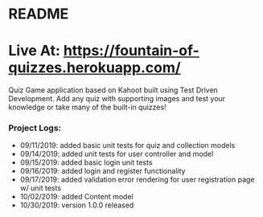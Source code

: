 # README

# Live At: https://fountain-of-quizzes.herokuapp.com/
Quiz Game application based on Kahoot built using Test Driven Development. Add any quiz with supporting images and test your knowledge or take many of the built-in quizzes! 


### Project Logs:
* 09/11/2019: added basic unit tests for quiz and collection models
* 09/14/2019: added unit tests for user controller and model
* 09/15/2019: added basic login unit tests
* 09/16/2019: added login and register functionality
* 09/17/2019: added validation error rendering for user registration page w/ unit tests
* 10/02/2019: added Content model 
* 10/30/2019: version 1.0.0 released
